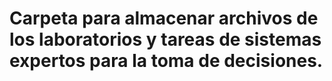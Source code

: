 # Carpeta para almacenar archivos de los laboratorios y tareas de sistemas expertos para la toma de decisiones.
